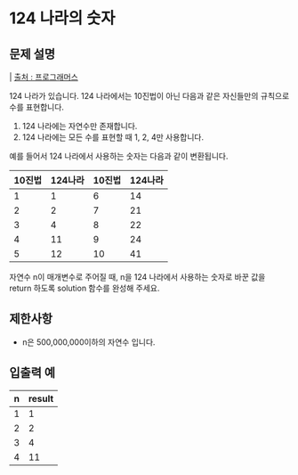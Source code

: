 # 124 나라의 숫자
## 문제 설명
| [출처 : 프로그래머스](https://programmers.co.kr/learn/courses/30/lessons/12899#qna)

124 나라가 있습니다. 124 나라에서는 10진법이 아닌 다음과 같은 자신들만의 규칙으로 수를 표현합니다.

1. 124 나라에는 자연수만 존재합니다.
2. 124 나라에는 모든 수를 표현할 때 1, 2, 4만 사용합니다.

예를 들어서 124 나라에서 사용하는 숫자는 다음과 같이 변환됩니다.

10진법 | 124나라 | 10진법 | 124나라 |
------------ | ------------- | ------------- | ------------- |
1 | 1 | 6 | 14 |
2 | 2 | 7 | 21 |
3 | 4 | 8 | 22 |
4 | 11 | 9 | 24 |
5 | 12 | 10 | 41 |

자연수 n이 매개변수로 주어질 때, n을 124 나라에서 사용하는 숫자로 바꾼 값을 return 하도록 solution 함수를 완성해 주세요.

## 제한사항
- n은 500,000,000이하의 자연수 입니다.

## 입출력 예

n | result |
------------ | ------------- |
1 | 1 |
2 | 2 |
3 | 4 |
4 | 11 |